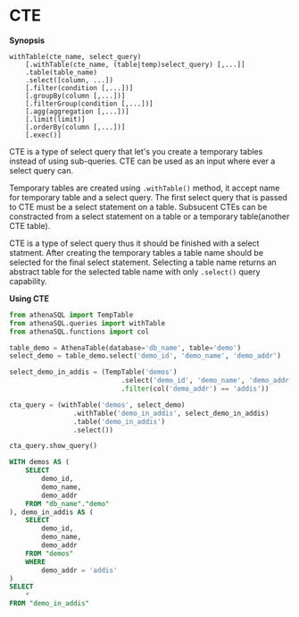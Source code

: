 # CTE

**Synopsis**

```
withTable(cte_name, select_query)
    [.withTable(cte_name, (table|temp)select_query) [,...]]
    .table(table_name)
    .select([column, ...])
    [.filter(condition [,...])]
    [.groupBy(column [,...])]
    [.filterGroup(condition [,...])]
    [.agg(aggregation [,...])]
    [.limit(limit)]
    [.orderBy(column [,...])]
    [.exec()]
```

CTE is a type of select query that let's you create a temporary tables
instead of using sub-queries. CTE can be used as an input where ever a
select query can.

Temporary tables are created using `.withTable()` method, it accept name
for temporary table and a select query. The first select query that is
passed to CTE must be a select statement on a table. Subsucent CTEs can
be constracted from a select statement on a table or a temporary
table(another CTE table).

CTE is a type of select query thus it should be finished with a select
statment. After creating the temporary tables a table name should be
selected for the final select statement. Selecting a table name returns
an abstract table for the selected table name with only `.select()`
query capability.

**Using CTE**

```python
from athenaSQL import TempTable
from athenaSQL.queries import withTable
from athenaSQL.functions import col

table_demo = AthenaTable(database='db_name', table='demo')
select_demo = table_demo.select('demo_id', 'demo_name', 'demo_addr')

select_demo_in_addis = (TempTable('demos')
                            .select('demo_id', 'demo_name', 'demo_addr')
                            .filter(col('demo_addr') == 'addis'))

cta_query = (withTable('demos', select_demo)
                .withTable('demo_in_addis', select_demo_in_addis)
                .table('demo_in_addis')
                .select())

cta_query.show_query()
```

```SQL
WITH demos AS (
    SELECT
        demo_id,
        demo_name,
        demo_addr
    FROM "db_name"."demo"
), demo_in_addis AS (
    SELECT
        demo_id,
        demo_name,
        demo_addr
    FROM "demos"
    WHERE
        demo_addr = 'addis'
)
SELECT
    *
FROM "demo_in_addis"
```